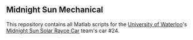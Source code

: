 ## Midnight Sun Mechanical
This repository contains all Matlab scripts for the [University of Waterloo](https://uwaterloo.ca/)'s [Midnight Sun Solar Rayce Car](http://www.uwmidsun.com/) team's car #24.